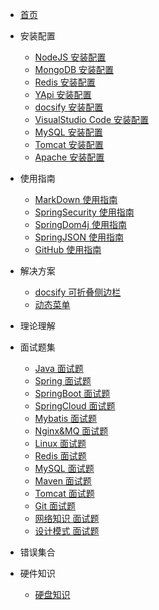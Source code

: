 * [首页](/)

* 安装配置
  * [NodeJS 安装配置](md_file/documents/01_NodeJS/details.md)
  * [MongoDB 安装配置](md_file/documents/02_MongoDB/details.md)
  * [Redis 安装配置](md_file/documents/03_Redis/details.md)
  * [YApi 安装配置](md_file/documents/04_YApi/details.md)
  * [docsify 安装配置](md_file/documents/05_docsify/details.md)
  * [VisualStudio Code 安装配置](md_file/documents/06_VisualStudioCode/details.md)
  * [MySQL 安装配置](md_file/documents/07_MySQL/details.md)
  * [Tomcat 安装配置](md_file/documents/08_Tomcat/details.md)
  * [Apache 安装配置](md_file/documents/09_Apache/details.md)

* 使用指南
  * [MarkDown 使用指南](md_file/guidelines/01_MarkDown/details.md)
  * [SpringSecurity 使用指南](md_file/guidelines/02_SpringSecurity/details.md)
  * [SpringDom4j 使用指南](md_file/guidelines/03_Dom4j_Spring/details.md)
  * [SpringJSON 使用指南](md_file/guidelines/04_JSON_Spring/details.md)
  * [GitHub 使用指南](md_file/guidelines/05_GitHub/details.md)
  
* 解决方案
  * [docsify 可折叠侧边栏](md_file/solutions/01_docsify_sidebar_collapse/details.md)
  * [动态菜单](md_file/solutions/02_dynamic_menu/details.md)

* 理论理解

* 面试题集
  * [Java 面试题](md_file/interview/01_Java/details.md)
  * [Spring 面试题](md_file/interview/02_Spring/details.md)
  * [SpringBoot 面试题](md_file/interview/03_SpringBoot/details.md)
  * [SpringCloud 面试题](md_file/interview/04_SpringCloud/details.md)
  * [Mybatis 面试题](md_file/interview/05_Mybatis/details.md)
  * [Nginx&MQ 面试题](md_file/interview/06_Nginx&MQ/details.md)
  * [Linux 面试题](md_file/interview/07_Linux/details.md)
  * [Redis 面试题](md_file/interview/08_Redis/details.md)
  * [MySQL 面试题](md_file/interview/09_MySQL/details.md)
  * [Maven 面试题](md_file/interview/10_Maven/details.md)
  * [Tomcat 面试题](md_file/interview/11_Tomcat/details.md)
  * [Git 面试题](md_file/interview/12_Git/details.md)
  * [网络知识 面试题](md_file/interview/13_Network/details.md)
  * [设计模式 面试题](md_file/interview/14_DesignPattern/details.md)
  
* 错误集合

* 硬件知识
  * [硬盘知识](md_file/hardware/01_harddisk/details.md)
